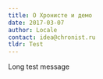 ```yaml
---
title: О Хронисте и демо
date: 2017-03-07
author: Locale
contact: idea@chronist.ru
tldr: Test
---
```


Long test message
